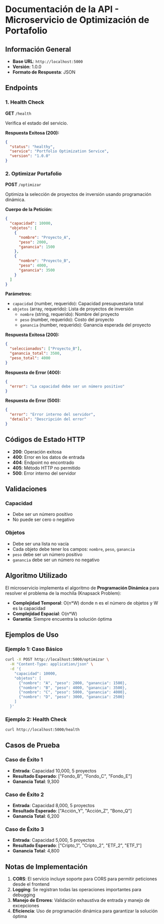 # Documentación de la API - Microservicio de Optimización de Portafolio

## Información General
- **Base URL**: `http://localhost:5000`
- **Versión**: 1.0.0
- **Formato de Respuesta**: JSON

## Endpoints

### 1. Health Check
**GET** `/health`

Verifica el estado del servicio.

**Respuesta Exitosa (200):**
```json
{
  "status": "healthy",
  "service": "Portfolio Optimization Service",
  "version": "1.0.0"
}
```

### 2. Optimizar Portafolio
**POST** `/optimizar`

Optimiza la selección de proyectos de inversión usando programación dinámica.

**Cuerpo de la Petición:**
```json
{
  "capacidad": 10000,
  "objetos": [
    {
      "nombre": "Proyecto_A",
      "peso": 2000,
      "ganancia": 1500
    },
    {
      "nombre": "Proyecto_B", 
      "peso": 4000,
      "ganancia": 3500
    }
  ]
}
```

**Parámetros:**
- `capacidad` (number, requerido): Capacidad presupuestaria total
- `objetos` (array, requerido): Lista de proyectos de inversión
  - `nombre` (string, requerido): Nombre del proyecto
  - `peso` (number, requerido): Costo del proyecto
  - `ganancia` (number, requerido): Ganancia esperada del proyecto

**Respuesta Exitosa (200):**
```json
{
  "seleccionados": ["Proyecto_B"],
  "ganancia_total": 3500,
  "peso_total": 4000
}
```

**Respuesta de Error (400):**
```json
{
  "error": "La capacidad debe ser un número positivo"
}
```

**Respuesta de Error (500):**
```json
{
  "error": "Error interno del servidor",
  "details": "Descripción del error"
}
```

## Códigos de Estado HTTP

- **200**: Operación exitosa
- **400**: Error en los datos de entrada
- **404**: Endpoint no encontrado
- **405**: Método HTTP no permitido
- **500**: Error interno del servidor

## Validaciones

### Capacidad
- Debe ser un número positivo
- No puede ser cero o negativo

### Objetos
- Debe ser una lista no vacía
- Cada objeto debe tener los campos: `nombre`, `peso`, `ganancia`
- `peso` debe ser un número positivo
- `ganancia` debe ser un número no negativo

## Algoritmo Utilizado

El microservicio implementa el algoritmo de **Programación Dinámica** para resolver el problema de la mochila (Knapsack Problem):

- **Complejidad Temporal**: O(n*W) donde n es el número de objetos y W es la capacidad
- **Complejidad Espacial**: O(n*W)
- **Garantía**: Siempre encuentra la solución óptima

## Ejemplos de Uso

### Ejemplo 1: Caso Básico
```bash
curl -X POST http://localhost:5000/optimizar \
  -H "Content-Type: application/json" \
  -d '{
    "capacidad": 10000,
    "objetos": [
      {"nombre": "A", "peso": 2000, "ganancia": 1500},
      {"nombre": "B", "peso": 4000, "ganancia": 3500},
      {"nombre": "C", "peso": 5000, "ganancia": 4000},
      {"nombre": "D", "peso": 3000, "ganancia": 2500}
    ]
  }'
```

### Ejemplo 2: Health Check
```bash
curl http://localhost:5000/health
```

## Casos de Prueba

### Caso de Éxito 1
- **Entrada**: Capacidad 10,000, 5 proyectos
- **Resultado Esperado**: ["Fondo_B", "Fondo_C", "Fondo_E"]
- **Ganancia Total**: 9,300

### Caso de Éxito 2
- **Entrada**: Capacidad 8,000, 5 proyectos
- **Resultado Esperado**: ["Acción_Y", "Acción_Z", "Bono_Q"]
- **Ganancia Total**: 6,200

### Caso de Éxito 3
- **Entrada**: Capacidad 5,000, 5 proyectos
- **Resultado Esperado**: ["Cripto_1", "Cripto_2", "ETF_2", "ETF_1"]
- **Ganancia Total**: 4,800

## Notas de Implementación

1. **CORS**: El servicio incluye soporte para CORS para permitir peticiones desde el frontend
2. **Logging**: Se registran todas las operaciones importantes para debugging
3. **Manejo de Errores**: Validación exhaustiva de entrada y manejo de excepciones
4. **Eficiencia**: Uso de programación dinámica para garantizar la solución óptima
